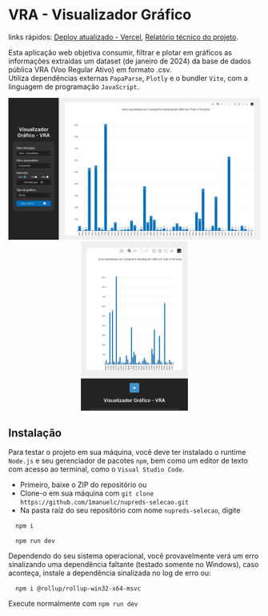 # VRA - Visualizador Gráfico

links rápidos: [Deploy atualizado - Vercel](https://1manuelc-nupreds-selecao.vercel.app/), [Relatório técnico do projeto](https://drive.google.com/file/d/1k7C3YbIgguRUlBAo8VAI0-TbU-hlhMdC/view?usp=sharing).

Esta aplicação web objetiva consumir, filtrar e plotar em gráficos as informações extraídas um dataset (de janeiro de 2024) da base de dados pública VRA (Voo Regular Ativo) em formato .csv.<br>
Utiliza dependências externas `PapaParse`, `Plotly` e o bundler `Vite`, com a linguagem de programação `JavaScript`.

<div align="center">
  <img src="./public/print-desktop.png" width="600px"></img>
  <img src="./public/print-mobile.png" width="214px"></img>
</div>


## Instalação

Para testar o projeto em sua máquina, você deve ter instalado o runtime `Node.js` e seu gerenciador de pacotes `npm`, bem como um editor de texto com acesso ao terminal, como o `Visual Studio Code`.

- Primeiro, baixe o ZIP do repositório ou
- Clone-o em sua máquina com `git clone https://github.com/1manuelc/nupreds-selecao.git`
- Na pasta raíz do seu repositório com nome `nupreds-selecao`, digite
```
  npm i
```
```
  npm run dev
```

Dependendo do seu sistema operacional, você provavelmente verá um erro sinalizando uma dependência faltante (testado somente no Windows), caso aconteça, instale a dependência sinalizada no log de erro ou:
```
  npm i @rollup/rollup-win32-x64-msvc
```
Execute normalmente com `npm run dev`
